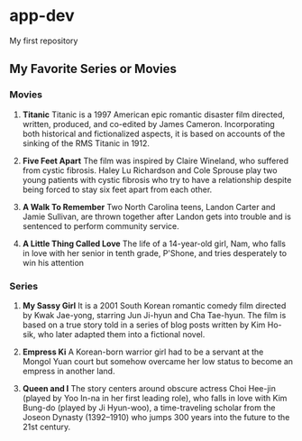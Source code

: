 # app-dev
My first repository

## My Favorite Series or Movies

### Movies

1. **Titanic**
Titanic is a 1997 American epic romantic disaster film directed, written, produced, and co-edited by James Cameron. Incorporating both historical and fictionalized aspects, it is based on accounts of the sinking of the RMS Titanic in 1912.

2. **Five Feet Apart**
The film was inspired by Claire Wineland, who suffered from cystic fibrosis. Haley Lu Richardson and Cole Sprouse play two young patients with cystic fibrosis who try to have a relationship despite being forced to stay six feet apart from each other.

3. **A Walk To Remember**
Two North Carolina teens, Landon Carter and Jamie Sullivan, are thrown together after Landon gets into trouble and is sentenced to perform community service.

4. **A Little Thing Called Love**
The life of a 14-year-old girl, Nam, who falls in love with her senior in tenth grade, P'Shone, and tries desperately to win his attention

### Series

1. **My Sassy Girl**
It is a 2001 South Korean romantic comedy film directed by Kwak Jae-yong, starring Jun Ji-hyun and Cha Tae-hyun. The film is based on a true story told in a series of blog posts written by Kim Ho-sik, who later adapted them into a fictional novel.

2. **Empress Ki**
A Korean-born warrior girl had to be a servant at the Mongol Yuan court but somehow overcame her low status to become an empress in another land.

3. **Queen and I**
The story centers around obscure actress Choi Hee-jin (played by Yoo In-na in her first leading role), who falls in love with Kim Bung-do (played by Ji Hyun-woo), a time-traveling scholar from the Joseon Dynasty (1392–1910) who jumps 300 years into the future to the 21st century.
